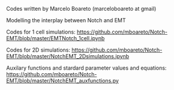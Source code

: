 Codes written by Marcelo Boareto (marceloboareto at gmail)

Modelling the interplay between Notch and EMT

Codes for 1 cell simulations:
https://github.com/mboareto/Notch-EMT/blob/master/EMTNotch_1cell.ipynb

Codes for 2D simulations:
https://github.com/mboareto/Notch-EMT/blob/master/NotchEMT_2Dsimulations.ipynb

Auxilary functions and stardard parameter values and equations:
https://github.com/mboareto/Notch-EMT/blob/master/NotchEMT_auxfunctions.py


